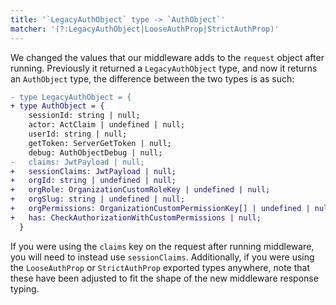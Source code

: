 ```yaml
---
title: '`LegacyAuthObject` type -> `AuthObject`'
matcher: '(?:LegacyAuthObject|LooseAuthProp|StrictAuthProp)'
---
```


We changed the values that our middleware adds to the `request` object after running. Previously it returned a `LegacyAuthObject` type, and now it returns an `AuthObject` type, the difference between the two types is as such:

```diff
- type LegacyAuthObject = {
+ type AuthObject = {
    sessionId: string | null;
    actor: ActClaim | undefined | null;
    userId: string | null;
    getToken: ServerGetToken | null;
    debug: AuthObjectDebug | null;
-   claims: JwtPayload | null;
+   sessionClaims: JwtPayload | null;
+   orgId: string | undefined | null;
+   orgRole: OrganizationCustomRoleKey | undefined | null;
+   orgSlug: string | undefined | null;
+   orgPermissions: OrganizationCustomPermissionKey[] | undefined | null;
+   has: CheckAuthorizationWithCustomPermissions | null;
  }
```

If you were using the `claims` key on the request after running middleware, you will need to instead use `sessionClaims`. Additionally, if you were using the `LooseAuthProp` or `StrictAuthProp` exported types anywhere, note that these have been adjusted to fit the shape of the new middleware response typing.
